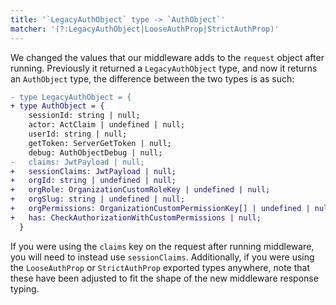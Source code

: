 ```yaml
---
title: '`LegacyAuthObject` type -> `AuthObject`'
matcher: '(?:LegacyAuthObject|LooseAuthProp|StrictAuthProp)'
---
```


We changed the values that our middleware adds to the `request` object after running. Previously it returned a `LegacyAuthObject` type, and now it returns an `AuthObject` type, the difference between the two types is as such:

```diff
- type LegacyAuthObject = {
+ type AuthObject = {
    sessionId: string | null;
    actor: ActClaim | undefined | null;
    userId: string | null;
    getToken: ServerGetToken | null;
    debug: AuthObjectDebug | null;
-   claims: JwtPayload | null;
+   sessionClaims: JwtPayload | null;
+   orgId: string | undefined | null;
+   orgRole: OrganizationCustomRoleKey | undefined | null;
+   orgSlug: string | undefined | null;
+   orgPermissions: OrganizationCustomPermissionKey[] | undefined | null;
+   has: CheckAuthorizationWithCustomPermissions | null;
  }
```

If you were using the `claims` key on the request after running middleware, you will need to instead use `sessionClaims`. Additionally, if you were using the `LooseAuthProp` or `StrictAuthProp` exported types anywhere, note that these have been adjusted to fit the shape of the new middleware response typing.
